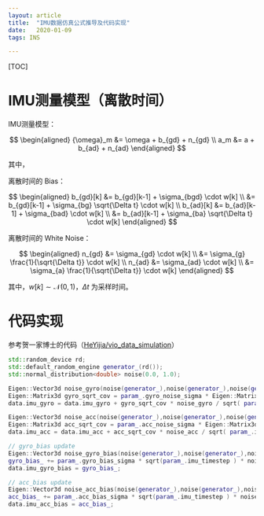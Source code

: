```yaml
---
layout: article
title:  "IMU数据仿真公式推导及代码实现"
date:   2020-01-09
tags: INS

---
```


[TOC]

# IMU测量模型（离散时间）

IMU测量模型：

$$
\begin{aligned}
{\omega}_m &= \omega + b_{gd} + n_{gd} \\
a_m &= a + b_{ad} + n_{ad}
\end{aligned}
$$

其中，

离散时间的 Bias：

$$
\begin{aligned}
b_{gd}[k]
&= b_{gd}[k-1] + \sigma_{bgd} \cdot w[k] \\
&= b_{gd}[k-1] + \sigma_{bg} \sqrt{\Delta t} \cdot w[k] \\
b_{ad}[k]
&= b_{ad}[k-1] + \sigma_{bad} \cdot w[k] \\
&= b_{ad}[k-1] + \sigma_{ba} \sqrt{\Delta t} \cdot w[k]
\end{aligned}
$$

离散时间的 White Noise：

$$
\begin{aligned}
n_{gd}
&= \sigma_{gd} \cdot w[k] \\
&= \sigma_{g} \frac{1}{\sqrt{\Delta t}} \cdot w[k] \\
n_{ad}
&= \sigma_{ad} \cdot w[k] \\
&= \sigma_{a} \frac{1}{\sqrt{\Delta t}} \cdot w[k]
\end{aligned}
$$

其中，$w[k] \sim \mathcal{N}(0,1)$，$\Delta t$ 为采样时间。

# 代码实现

参考贺一家博士的代码（[HeYijia/vio_data_simulation](https://github.com/HeYijia/vio_data_simulation)）

```c++
std::random_device rd;
std::default_random_engine generator_(rd());
std::normal_distribution<double> noise(0.0, 1.0);

Eigen::Vector3d noise_gyro(noise(generator_),noise(generator_),noise(generator_));
Eigen::Matrix3d gyro_sqrt_cov = param_.gyro_noise_sigma * Eigen::Matrix3d::Identity();
data.imu_gyro = data.imu_gyro + gyro_sqrt_cov * noise_gyro / sqrt( param_.imu_timestep ) + gyro_bias_;

Eigen::Vector3d noise_acc(noise(generator_),noise(generator_),noise(generator_));
Eigen::Matrix3d acc_sqrt_cov = param_.acc_noise_sigma * Eigen::Matrix3d::Identity();
data.imu_acc = data.imu_acc + acc_sqrt_cov * noise_acc / sqrt( param_.imu_timestep ) + acc_bias_;

// gyro_bias update
Eigen::Vector3d noise_gyro_bias(noise(generator_),noise(generator_),noise(generator_));
gyro_bias_ += param_.gyro_bias_sigma * sqrt(param_.imu_timestep ) * noise_gyro_bias;
data.imu_gyro_bias = gyro_bias_;

// acc_bias update
Eigen::Vector3d noise_acc_bias(noise(generator_),noise(generator_),noise(generator_));
acc_bias_ += param_.acc_bias_sigma * sqrt(param_.imu_timestep ) * noise_acc_bias;
data.imu_acc_bias = acc_bias_;
```
